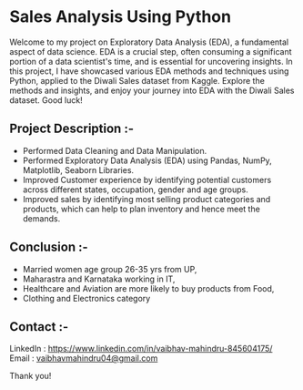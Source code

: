 # Sales Analysis Using Python

Welcome to my project on Exploratory Data Analysis (EDA), a fundamental aspect of data science. EDA is a crucial step, often consuming a significant portion of a data scientist's time, and is essential for uncovering insights. In this project, I have showcased various EDA methods and techniques using Python, applied to the Diwali Sales dataset from Kaggle.
Explore the methods and insights, and enjoy your journey into EDA with the Diwali Sales dataset. 
Good luck!
 
## Project Description :-
<ul>
<li>Performed Data Cleaning and Data Manipulation.
<li>Performed Exploratory Data Analysis (EDA) using Pandas, NumPy, Matplotlib, Seaborn Libraries.
<li>Improved Customer experience by identifying potential customers across different states, occupation, gender and age groups.
<li>Improved sales by identifying most selling product categories and products, which can help to plan inventory and hence meet the demands.
</ul>

## Conclusion :-
<ul>
<li>Married women age group 26-35 yrs from UP, 
<li>Maharastra and Karnataka working in IT, 
<li>Healthcare and Aviation are more likely to buy products from Food, 
<li>Clothing and Electronics category
</ul>

## Contact :-
LinkedIn : https://www.linkedin.com/in/vaibhav-mahindru-845604175/ </br>
Email : vaibhavmahindru04@gmail.com

Thank you!
